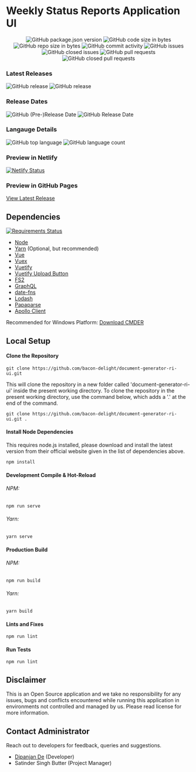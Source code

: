 # Weekly Status Reports Application UI

<p align="center">
	<img alt="GitHub package.json version" src="https://img.shields.io/github/package-json/v/bacon-delight/document-generator-ri-ui.svg?style=for-the-badge">
	<img alt="GitHub code size in bytes" src="https://img.shields.io/github/languages/code-size/bacon-delight/document-generator-ri-ui.svg?style=for-the-badge">
	<img alt="GitHub repo size in bytes" src="https://img.shields.io/github/repo-size/bacon-delight/document-generator-ri-ui.svg?style=for-the-badge">
	<img alt="GitHub commit activity" src="https://img.shields.io/github/commit-activity/m/bacon-delight/document-generator-ri-ui.svg?style=for-the-badge">
	<img alt="GitHub issues" src="https://img.shields.io/github/issues-raw/bacon-delight/document-generator-ri-ui.svg?label=Open%20Issues&style=for-the-badge">
	<img alt="GitHub closed issues" src="https://img.shields.io/github/issues-closed-raw/bacon-delight/document-generator-ri-ui.svg?label=Closed%20Issues&style=for-the-badge">
	<img alt="GitHub pull requests" src="https://img.shields.io/github/issues-pr-raw/bacon-delight/document-generator-ri-ui.svg?label=Pull%20Requests%20%28Open%29&style=for-the-badge">
	<img alt="GitHub closed pull requests" src="https://img.shields.io/github/issues-pr-closed-raw/bacon-delight/document-generator-ri-ui.svg?label=Pull%20Requests%20%28Closed%29&style=for-the-badge">
</p>

### Latest Releases
<p>
	<img alt="GitHub release" src="https://img.shields.io/github/release-pre/bacon-delight/document-generator-ri-ui.svg?label=Pre%20Release&style=for-the-badge">
	<img alt="GitHub release" src="https://img.shields.io/github/release/bacon-delight/document-generator-ri-ui.svg?style=for-the-badge">
</p>

### Release Dates
<p>
	<img alt="GitHub (Pre-)Release Date" src="https://img.shields.io/github/release-date-pre/bacon-delight/document-generator-ri-ui.svg?label=PRE%20RELEASE&style=for-the-badge">
	<img alt="GitHub Release Date" src="https://img.shields.io/github/release-date/bacon-delight/document-generator-ri-ui.svg?label=RELEASE&style=for-the-badge">
</p>

### Langauge Details
<p>
	<img alt="GitHub top language" src="https://img.shields.io/github/languages/top/bacon-delight/document-generator-ri-ui.svg?color=%23f45342&style=for-the-badge">
	<img alt="GitHub language count" src="https://img.shields.io/github/languages/count/bacon-delight/document-generator-ri-ui.svg?style=for-the-badge">
</p>

### Preview in Netlify
[![Netlify Status](https://api.netlify.com/api/v1/badges/ae38de60-4034-437a-b225-ab24415bb593/deploy-status)](https://app.netlify.com/sites/priceless-cray-9d83d4/deploys)

### Preview in GitHub Pages
[View Latest Release](https://bacon-delight.github.io/document-generator-ri-ui/)

## Dependencies
[![Requirements Status](https://requires.io/github/bacon-delight/document-generator-ri-ui/requirements.svg?branch=master)](https://requires.io/github/bacon-delight/document-generator-ri-ui/requirements/?branch=master)

* [Node](https://nodejs.org/en/)
* [Yarn](https://yarnpkg.com/en/) (Optional, but recommended)
* [Vue](https://vuejs.org/)
* [Vuex](https://vuex.vuejs.org/)
* [Vuetify](https://vuetifyjs.com/en/)
* [Vuetify Upload Button](https://github.com/DoritoBandito/vuetify-upload-button)
* [FS2](https://www.npmjs.com/package/fs2)
* [GraphQL](https://graphql.org/)
* [date-fns](https://date-fns.org/)
* [Lodash](https://lodash.com/)
* [Papaparse](https://www.papaparse.com/)
* [Apollo Client](https://vue-apollo.netlify.com/)

Recommended for Windows Platform: [Download CMDER](https://cmder.net/)

## Local Setup

#### Clone the Repository
```
git clone https://github.com/bacon-delight/document-generator-ri-ui.git
```

This will clone the repository in a new folder called 'document-generator-ri-ui' inside the present working directory. To clone the repository in the present working directory, use the command below, which adds a '.' at the end of the command.

```
git clone https://github.com/bacon-delight/document-generator-ri-ui.git .
```

#### Install Node Dependencies
This requires node.js installed, please download and install the latest version from their official website given in the list of dependencies above.

```
npm install
```

#### Development Compile & Hot-Reload
###### NPM:

```
npm run serve
```

###### Yarn:

```
yarn serve
```

#### Production Build
###### NPM:

```
npm run build
```

###### Yarn:

```
yarn build
```

#### Lints and Fixes

```
npm run lint
```

#### Run Tests

```
npm run lint
```

## Disclaimer
This is an Open Source application and we take no responsibility for any issues, bugs and conflicts encountered while running this application in environments not controlled and managed by us. Please read license for more information.

## Contact Administrator
Reach out to developers for feedback, queries and suggestions.

* [Dipanjan De](https://dipanjande.com) (Developer)
* Satinder Singh Butter (Project Manager)